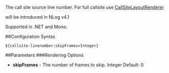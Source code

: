 The call site source line number. For full callsite use [CallSiteLayoutRenderer](Callsite-Layout-Renderer)

will be introduced in NLog v4.1

Supported in .NET and Mono.

##Configuration Syntax
```
${callsite-linenumber:skipFrames=Integer}
```

##Parameters
###Rendering Options
* **skipFrames** - The number of frames to skip. Integer Default: 0
